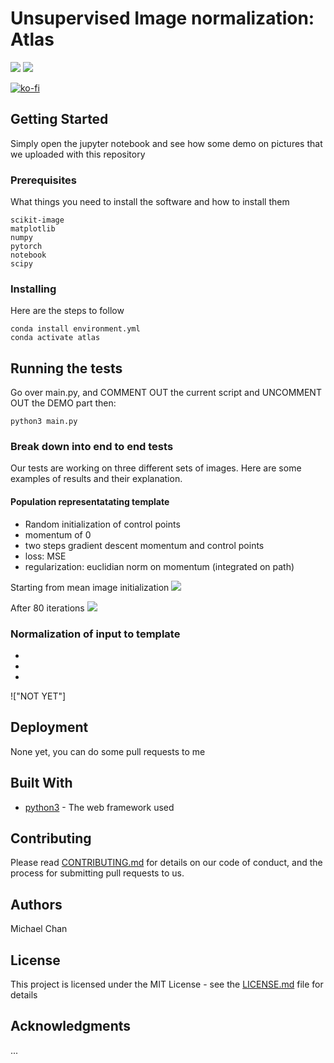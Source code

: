 # Unsupervised Image normalization: Atlas
![](https://img.shields.io/badge/<Implementation>-<population_representing>-<success>)
![](https://img.shields.io/badge/<Implementation>-<normalize_input>-<success>)

[![ko-fi](https://www.ko-fi.com/img/githubbutton_sm.svg)](https://ko-fi.com/R5R11K2H4)


## Getting Started

Simply open the jupyter notebook and see how some demo on pictures that we uploaded with this repository

### Prerequisites

What things you need to install the software and how to install them

```
scikit-image
matplotlib
numpy
pytorch
notebook
scipy
```

### Installing

Here are the steps to follow

```
conda install environment.yml
conda activate atlas
```

## Running the tests

Go over main.py, and COMMENT OUT the current script and UNCOMMENT OUT the DEMO part then:

```
python3 main.py
```

### Break down into end to end tests

Our tests are working on three different sets of images. Here are some examples of results and their explanation.

#### Population representatating template
- Random initialization of control points
- momentum of 0
- two steps gradient descent momentum and control points
- loss: MSE
- regularization: euclidian norm on momentum (integrated on path)


Starting from mean image initialization
![](https://github.com/miki998/Unsupervised-Image-normalization-Atlas/blob/master/example1.png)


After 80 iterations
![](https://github.com/miki998/Unsupervised-Image-normalization-Atlas/blob/master/example2.png)

### Normalization of input to template
- 
- 
- 
!["NOT YET"]

## Deployment

None yet, you can do some pull requests to me

## Built With

* [python3](https://www.python.org/download/releases/3.0/) - The web framework used

## Contributing

Please read [CONTRIBUTING.md](https://gist.github.com/PurpleBooth/b24679402957c63ec426) for details on our code of conduct, and the process for submitting pull requests to us.

## Authors
Michael Chan
## License

This project is licensed under the MIT License - see the [LICENSE.md](LICENSE) file for details

## Acknowledgments
...








